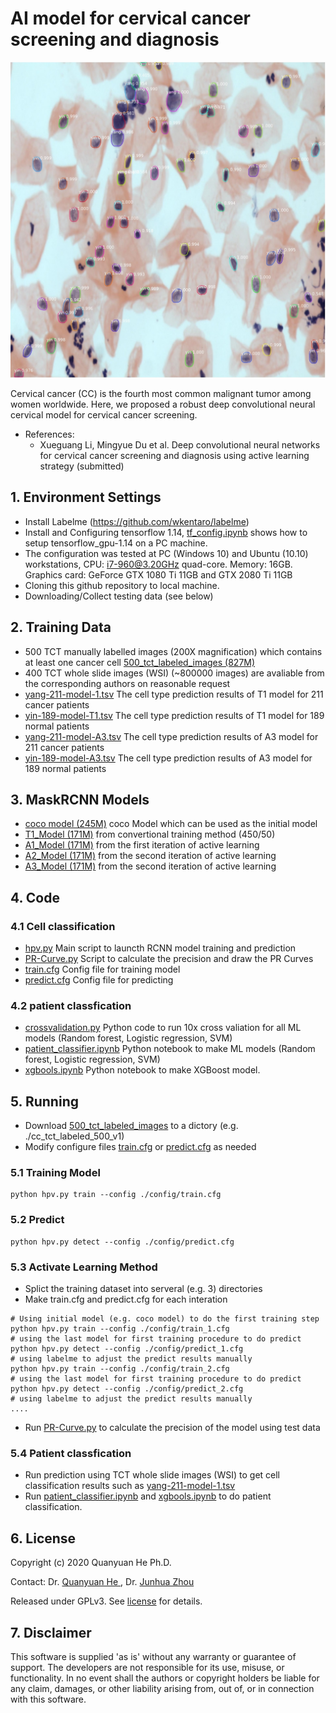 # AI model for cervical cancer screening and diagnosis 
![Instance Segmentation Sample](title.jpg)

Cervical cancer (CC) is the fourth most common malignant tumor among women worldwide. Here, we proposed a robust deep convolutional neural cervical model for cervical cancer screening.
* References:
    * Xueguang Li, Mingyue Du et al. Deep convolutional neural networks for cervical cancer screening and diagnosis using active learning strategy (submitted)

## 1. Environment Settings
* Install Labelme  (https://github.com/wkentaro/labelme)
* Install and Configuring tensorflow 1.14,  [tf_config.ipynb](code/tf_config.ipynb) shows how to setup tensorflow_gpu-1.14 on a PC machine.
* The configuration was tested at PC (Windows 10) and Ubuntu (10.10) workstations, 
CPU: i7-960@3.20GHz quad-core. Memory: 16GB. Graphics card: GeForce GTX 1080 Ti 11GB and GTX 2080 Ti 11GB
* Cloning this github repository to local machine.
* Downloading/Collect testing data (see below)

## 2. Training Data
* 500 TCT manually labelled images (200X magnification) which contains at least one cancer cell 
[500_tct_labeled_images (827M)](https://drive.google.com/file/d/1f-9OFKZjKRsQNmOB1nLykmdV6jCZ5-uK/view?usp=sharing) 
* 400 TCT whole slide images (WSI) (~800000 images) are avaliable from the corresponding authors on reasonable request
* [yang-211-model-1.tsv](data/patent_predict/yang-211-model-T1.tsv) The cell type prediction results of T1 model for 211 cancer patients
* [yin-189-model-T1.tsv](data/patent_predict/yin-189-model-T1.tsv) The cell type prediction results of T1 model for 189 normal patients
* [yang-211-model-A3.tsv](data/patent_predict/yang-211-model-A3.tsv) The cell type prediction results of A3 model for 211 cancer patients
* [yin-189-model-A3.tsv](data/patent_predict/yin-189-model-A3.tsv) The cell type prediction results of A3 model for 189 normal patients

## 3. MaskRCNN Models
* [coco model (245M)](https://drive.google.com/file/d/1fALkMQN5jK_48-mYIEUhRAhoyUf2Am-Y/view?usp=sharing) coco Model which can be used as the initial model
* [T1_Model (171M)](https://drive.google.com/file/d/1fBKnuIBSGDrvH5gNBiWdfaHnlfnEsy_0/view?usp=sharing) from convertional training method (450/50)
* [A1_Model (171M)](https://drive.google.com/file/d/1fBnTu--B7tLlJyi-GQ8PURwJa6it4xse/view?usp=sharing) from the first iteration of active learning 
* [A2_Model (171M)](https://drive.google.com/file/d/1fEPdwd4B0R1ZuzesB_sj3a5GKwEQb-Ov/view?usp=sharing) from the second iteration of active learning 
* [A3_Model (171M)](https://drive.google.com/file/d/1fEesGkBTMhDQ8jqXx1R3m4Ja_zSep98Y/view?usp=sharing) from the second iteration of  active learning

##  4. Code
### 4.1 Cell classification
*   [hpv.py](code/cell_classification/hpv.py) Main script to launcth RCNN model training and prediction
*   [PR-Curve.py](code/cell_classification/script/PR-Curve.py) Script to calculate the precision and draw the PR Curves
*   [train.cfg](code/cell_classification/config/train.py) Config file for training model
*   [predict.cfg](code/cell_classification/config/predict.py) Config file for predicting
### 4.2 patient classfication
*   [crossvalidation.py](code/patient_classification/crossvalidation.py) Python code to run 10x cross valiation for all ML models (Random forest, Logistic regression, SVM)
*   [patient_classifier.ipynb](code/patient_classification/patient_classifier.ipynb) Python notebook to make ML models (Random forest, Logistic regression, SVM)
*   [xgbools.ipynb](code/cell_classification/script/xgbools.ipynb) Python notebook to make XGBoost model.

## 5. Running
* Download  [500_tct_labeled_images](https://drive.google.com/file/d/1f-9OFKZjKRsQNmOB1nLykmdV6jCZ5-uK/view?usp=sharing) to a dictory (e.g. ./cc_tct_labeled_500_v1)
* Modify configure files [train.cfg](code/cell_classification/config/train.py) or [predict.cfg](code/cell_classification/config/predict.py) as needed
### 5.1 Training Model
```
python hpv.py train --config ./config/train.cfg
```
### 5.2 Predict
```
python hpv.py detect --config ./config/predict.cfg
```
### 5.3 Activate Learning Method
* Splict the training dataset into serveral (e.g. 3) directories 
* Make train.cfg and predict.cfg for each interation
```
# Using initial model (e.g. coco model) to do the first training step
python hpv.py train --config ./config/train_1.cfg
# using the last model for first training procedure to do predict
python hpv.py detect --config ./config/predict_1.cfg
# using labelme to adjust the predict results manually
python hpv.py train --config ./config/train_2.cfg
# using the last model for first training procedure to do predict
python hpv.py detect --config ./config/predict_2.cfg
# using labelme to adjust the predict results manually
....

```
* Run [PR-Curve.py](code/cell_classification/script/PR-Curve.py) to calculate the precision of the model using test data

### 5.4 Patient classfication
* Run prediction using TCT whole slide images (WSI) to get cell classification results such as [yang-211-model-1.tsv](data/patent_predict/yang-211-model-T1.tsv)
* Run [patient_classifier.ipynb](code/patient_classification/patient_classifier.ipynb) and [xgbools.ipynb](code/cell_classification/script/xgbools.ipynb) to do patient classification.
## 6. License
Copyright (c) 2020 Quanyuan He Ph.D.

Contact: Dr. [Quanyuan He ](mailto:hqyone@hotmail.com), Dr. [Junhua Zhou](mailto:zhoujunhua@hunnu.edu.cn)

Released under GPLv3. See
[license](LICENSE.txt) for details.

## 7. Disclaimer
This software is supplied 'as is' without any warranty or guarantee of support. The developers are not responsible for its use, misuse, or functionality. In no event shall the authors or copyright holders be liable for any claim, damages, or other liability arising from, out of, or in connection with this software.
